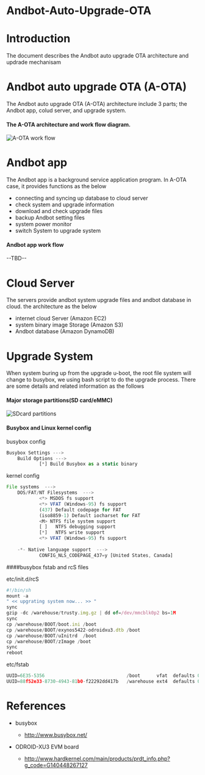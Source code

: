 # Andbot-Auto-Upgrade-OTA

# Introduction
The document describes the Andbot auto upgrade OTA architecture and updrade mechanisam

# Andbot auto upgrade OTA (A-OTA)
The Andbot auto upgrade OTA (A-OTA) architecture include 3 parts; the Andbot app, colud server, and upgrade system.

#### The A-OTA architecture and work flow diagram.
![A-OTA work flow](https://docs.google.com/drawings/d/1ckOrEvUkxI-c29folQL1CAE7msxt5V7eteUvdp-5i9A/pub?w=552&h=720)
														
# Andbot app
The Andbot app is a background service application program. In A-OTA case, it provides functions as the below
* connecting and syncing up database to cloud server
* check system and upgrade information
* download and check upgrade files
* backup Andbot setting files
* system power monitor
* switch System to upgrade system 

#### Andbot app work flow
--TBD--

# Cloud Server
The servers provide andbot system upgrade files and andbot database in cloud. the architecture as the below
* internet cloud Server	(Amazon EC2)
* system binary image Storage (Amazon S3)
* Andbot database (Amazon DynamoDB)

# Upgrade System
When system buring up from the upgrade u-boot, the root file system will change to busybox, we using bash script to do the upgrade process.
There are some details and related information as the follows

#### Major storage partitions(SD card/eMMC)
![SDcard partitions](https://docs.google.com/drawings/d/1yWVKoBfOmzN5G0ehQm-baXEqNDuhX32Q_PMMvmwtMic/pub?w=629&h=650)

#### Busybox and Linux kernel config

busybox config
```javascript
Busybox Settings --->
	Build Options --->
			[*] Build Busybox as a static binary
```

kernel config
```javascript
File systems  --->  
	DOS/FAT/NT Filesystems  --->
			<*> MSDOS fs support
			<*> VFAT (Windows-95) fs support
			(437) Default codepage for FAT
			(iso8859-1) Default iocharset for FAT
			<M> NTFS file system support
			[ ]   NTFS debugging support
			[*]   NTFS write support
			<*> VFAT (Windows-95) fs support
  
	-*- Native language support  ---> 
			CONFIG_NLS_CODEPAGE_437=y [United States, Canada]
```
 
####busybox fstab and rcS files

etc/init.d/rcS
```javascript
#!/bin/sh
mount -a 
" << upgrating system now... >> "
sync
gzip -dc /warehouse/trusty.img.gz | dd of=/dev/mmcblk0p2 bs=1M
sync
cp /warehouse/BOOT/boot.ini /boot
cp /warehouse/BOOT/exynos5422-odroidxu3.dtb /boot
cp /warehouse/BOOT/uInitrd  /boot
cp /warehouse/BOOT/zImage /boot
sync
reboot
```
etc/fstab

```javascript
UUID=6E35-5356								/boot      vfat  defaults 0 0
UUID=88f52e33-8730-4943-81b0-f22292dd417b	/warehouse ext4  defaults 0 0
```




# References

* busybox 
	* http://www.busybox.net/

* ODROID-XU3 EVM board 
	* http://www.hardkernel.com/main/products/prdt_info.php?g_code=G140448267127
